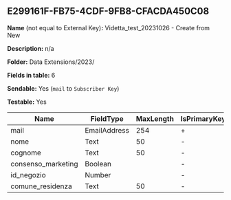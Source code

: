 ## E299161F-FB75-4CDF-9FB8-CFACDA450C08

**Name** (not equal to External Key)**:** Videtta_test_20231026 - Create from New

**Description:** n/a

**Folder:** Data Extensions/2023/

**Fields in table:** 6

**Sendable:** Yes (`mail` to `Subscriber Key`)

**Testable:** Yes

| Name | FieldType | MaxLength | IsPrimaryKey | IsNullable | DefaultValue |
| --- | --- | --- | --- | --- | --- |
| mail | EmailAddress | 254 | + | - |  |
| nome | Text | 50 | - | + |  |
| cognome | Text | 50 | - | + |  |
| consenso_marketing | Boolean |  | - | - |  |
| id_negozio | Number |  | - | - |  |
| comune_residenza | Text | 50 | - | + |  |
